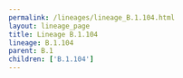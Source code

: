 ```yaml
---
permalink: /lineages/lineage_B.1.104.html
layout: lineage_page
title: Lineage B.1.104
lineage: B.1.104
parent: B.1
children: ['B.1.104']
---
```

